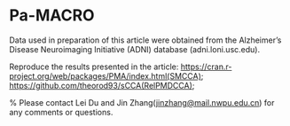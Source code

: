# Pa-MACRO
Data used in preparation of this article were obtained from the Alzheimer’s Disease Neuroimaging Initiative (ADNI) database (adni.loni.usc.edu).

Reproduce the results presented in the article: https://cran.r-project.org/web/packages/PMA/index.html(SMCCA); https://github.com/theorod93/sCCA(RelPMDCCA);

% Please contact Lei Du and Jin Zhang(jinzhang@mail.nwpu.edu.cn) for any comments or questions.
